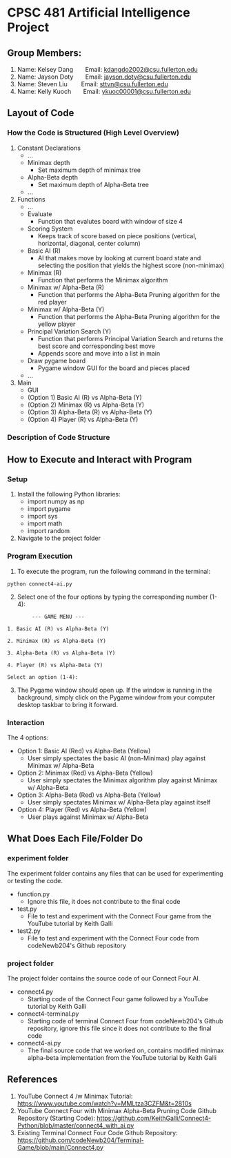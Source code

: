 # CPSC 481 Artificial Intelligence Project

## Group Members:
1. Name: Kelsey Dang&emsp;&emsp;Email: kdangdo2002@csu.fullerton.edu
2. Name: Jayson Doty&emsp;&emsp;Email: jayson.doty@csu.fullerton.edu
3. Name: Steven Liu &emsp;&emsp;Email: sttvn@csu.fullerton.edu
4. Name: Kelly Kuoch&emsp;&emsp;Email: ykuoc00001@csu.fullerton.edu

## Layout of Code

### How the Code is Structured (High Level Overview)

1. Constant Declarations
    - ...
    - Minimax depth
        - Set maximum depth of minimax tree
    - Alpha-Beta depth
        - Set maximum depth of Alpha-Beta tree
    - ...
2. Functions
    - ...
    - Evaluate
        - Function that evalutes board with window of size 4
    - Scoring System
        - Keeps track of score based on piece positions (vertical, horizontal, diagonal, center column)
    - Basic AI (R)
        - AI that makes move by looking at current board state and selecting the position that yields the highest score (non-minimax)
    - Minimax (R)
        - Function that performs the Minimax algorithm 
    - Minimax w/ Alpha-Beta (R)
        - Function that performs the Alpha-Beta Pruning algorithm for the red player
    - Minimax w/ Alpha-Beta (Y)
        - Function that performs the Alpha-Beta Pruning algorithm for the yellow player
    - Principal Variation Search (Y)
        - Function that performs Principal Variation Search and returns the best score and corresponding best move
        - Appends score and move into a list in main
    - Draw pygame board
        - Pygame window GUI for the board and pieces placed
    - ...
3. Main
    - GUI
    - (Option 1) Basic AI (R) vs Alpha-Beta (Y)
    - (Option 2) Minimax (R) vs Alpha-Beta (Y)
    - (Option 3) Alpha-Beta (R) vs Alpha-Beta (Y)
    - (Option 4) Player (R) vs Alpha-Beta (Y)

### Description of Code Structure

## How to Execute and Interact with Program

### Setup

1. Install the following Python libraries:
    - import numpy as np
    - import pygame
    - import sys
    - import math
    - import random
2. Navigate to the project folder

### Program Execution

1. To execute the program, run the following command in the terminal:

```console
python connect4-ai.py
```

2. Select one of the four options by typing the corresponding number (1-4):

```console
        --- GAME MENU ---

1. Basic AI (R) vs Alpha-Beta (Y)

2. Minimax (R) vs Alpha-Beta (Y)

3. Alpha-Beta (R) vs Alpha-Beta (Y)

4. Player (R) vs Alpha-Beta (Y)

Select an option (1-4): 
```

3. The Pygame window should open up. If the window is running in the background, simply click on the Pygame window from your computer desktop taskbar to bring it forward.

### Interaction

The 4 options:
- Option 1: Basic AI (Red) vs Alpha-Beta (Yellow)
    - User simply spectates the basic AI (non-Minimax) play against Minimax w/ Alpha-Beta
- Option 2: Minimax (Red) vs Alpha-Beta (Yellow)
    - User simply spectates the Minimax algorithm play against Minimax w/ Alpha-Beta
- Option 3: Alpha-Beta (Red) vs Alpha-Beta (Yellow)
    - User simply spectates Minimax w/ Alpha-Beta play against itself
- Option 4: Player (Red) vs Alpha-Beta (Yellow)
    - User plays against Minimax w/ Alpha-Beta

## What Does Each File/Folder Do

### experiment folder

The experiment folder contains any files that can be used for experimenting or testing the code.
- function.py
    - Ignore this file, it does not contribute to the final code
- test.py
    - File to test and experiment with the Connect Four game from the YouTube tutorial by Keith Galli
- test2.py
    - File to test and experiment with the Connect Four code from codeNewb204's Github repository

### project folder

The project folder contains the source code of our Connect Four AI.
- connect4.py
    - Starting code of the Connect Four game followed by a YouTube tutorial by Keith Galli
- connect4-terminal.py
    - Starting code of terminal Connect Four from codeNewb204's Github repository, ignore this file since it does not contribute to the final code
- connect4-ai.py
    - The final source code that we worked on, contains modified minimax alpha-beta implementation from the YouTube tutorial by Keith Galli

## References
1. YouTube Connect 4 /w Minimax Tutorial: https://www.youtube.com/watch?v=MMLtza3CZFM&t=2810s 
2. YouTube Connect Four with Minimax Alpha-Beta Pruning Code Github Repository (Starting Code): https://github.com/KeithGalli/Connect4-Python/blob/master/connect4_with_ai.py 
3. Existing Terminal Connect Four Code Github Repository: https://github.com/codeNewb204/Terminal-Game/blob/main/Connect4.py 